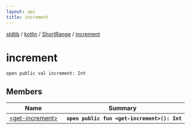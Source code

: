 ```yaml
---
layout: api
title: increment
---
```

[stdlib](../../../index.md) / [kotlin](../../index.md) / [ShortRange](../index.md) / [increment](index.md)

# increment

```
open public val increment: Int
```

## Members

| Name | Summary |
|------|---------|
|[&lt;get-increment&gt;](_get-increment_.md)|&nbsp;&nbsp;**`open public fun <get-increment>(): Int`**<br>|
